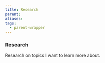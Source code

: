 ```yaml
---
title: Research
parent: 
aliases: 
tags:
  - parent-wrapper
---
```

### Research
Research on topics I want to learn more about.